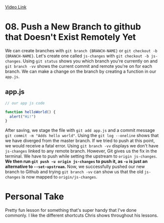 [Video Link](https://egghead.io/lessons/git-push-a-new-branch-to-github-that-doesn-t-exist-remotely-yet)

# 08. Push a New Branch to github that Doesn't Exist Remotely Yet

We can create branches with `git branch {BRANCH-NAME}` or `git checkout -b {BRANCH-NAME}`. Let's create one called `js-changes` with `git checkout -b js-changes`. Using `git status` shows you which branch you're currently on and `git branch -vv` shows the current commit and remote you're on for each branch. We can make a change on the branch by creating a function in our `app.js`.

## app.js
```js
// our app js code

function helloWorld() {
  alert("Hi!")
}
```

After saving, we stage the file with `git add app.js` and a commit message `git commit -m "Adds hello world"`. Using the `git log --oneline` shows that we have diverged from the master branch. If we tried to push at this point, we would receive a fatal error. Using `git branch -vv` displays we don't have `js-changes` linked to any remote branch. However, Git gives us the fix in the terminal. We have to push while setting the upstream to `origin js-changes`. **We then run `git push -u origin js-changes` to push it, as `-u` is just an alternative to `--set-upstream`.** Now, we successfully pushed our new branch to Github and trying `git branch -vv` can show us that the old `js-changes` is now mapped to `origin/js-changes`.

# Personal Take

Pretty fun lesson for something that's super handy that I've done commonly. I like the different shortcuts Chris shows throughout his lessons.

